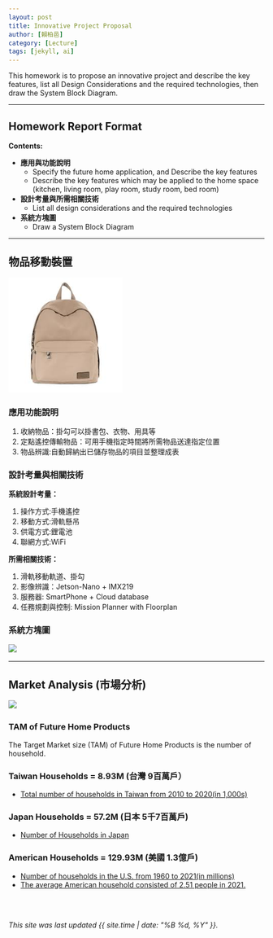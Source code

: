 ```yaml
---
layout: post
title: Innovative Project Proposal
author: [賴柏邑]
category: [Lecture]
tags: [jekyll, ai]
---
```


This homework is to propose an innovative project and describe the key features, list all Design Considerations and the required technologies, then draw the System Block Diagram.

---
## Homework Report Format
**Contents:**<br>
* **應用與功能說明**
  - Specify the future home application, and Describe the key features
  - Describe the key features which may be applied to the home space (kitchen, living room, play room, study room, bed room)
* **設計考量與所需相關技術**
  - List all design considerations and the required technologies
* **系統方塊圖**
  - Draw a System Block Diagram

---
## 物品移動裝置
![](https://github.com/phantom3035/MCU-HW/blob/main/images/backpack.png?raw=true)
### 應用功能說明
1. 收納物品：掛勾可以掛書包、衣物、用具等
2. 定點遙控傳輸物品：可用手機指定時間將所需物品送達指定位置
3. 物品辨識:自動歸納出已儲存物品的項目並整理成表

### 設計考量與相關技術
**系統設計考量：**<br>
1. 操作方式:手機遙控
2. 移動方式:滑軌懸吊
3. 供電方式:鋰電池
4. 聯網方式:WiFi

**所需相關技術：**
1. 滑軌移動軌道、掛勾
2. 影像辨識：Jetson-Nano + IMX219
3. 服務器: SmartPhone + Cloud database
4. 任務規劃與控制: Mission Planner with Floorplan

### 系統方塊圖
![](https://github.com/rkuo2000/MCU-course/blob/main/images/FutureHome_kitchen_robot.png?raw=true)


---
## Market Analysis (市場分析)
![](https://blog.hubspot.com/hs-fs/hubfs/tam-sam-som.png?width=1200&name=tam-sam-som.png)

### TAM of Future Home Products
The Target Market size (TAM) of Future Home Products is the number of household.<br>

### Taiwan Households = 8.93M (台灣 9百萬戶）
* [Total number of households in Taiwan from 2010 to 2020(in 1,000s)](https://www.statista.com/statistics/330804/taiwan-national-total-number-of-households/#:~:text=By%20the%20end%20of%202020,households%20in%20the%20previous%20year.)

### Japan Households = 57.2M (日本 5千7百萬戶)
* [Number of Households in Japan](https://www.helgilibrary.com/indicators/number-of-households/japan/) 

### American Households = 129.93M (美國 1.3億戶)
* [Number of households in the U.S. from 1960 to 2021(in millions)](https://www.statista.com/statistics/183635/number-of-households-in-the-us/)<br>
* [The average American household consisted of 2.51 people in 2021.](https://www.statista.com/statistics/183648/average-size-of-households-in-the-us/)<br>

<br>
<br>

*This site was last updated {{ site.time | date: "%B %d, %Y" }}.*


